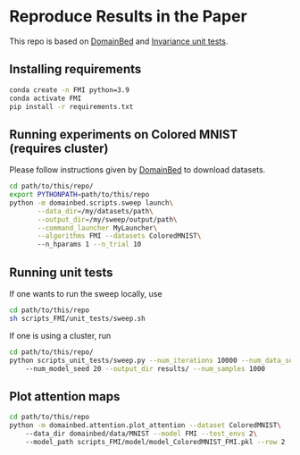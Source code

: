 # Reproduce Results in the Paper

This repo is based on [DomainBed](https://github.com/facebookresearch/DomainBed) and [Invariance unit tests](https://github.com/facebookresearch/InvarianceUnitTests). 

## Installing requirements
```bash
conda create -n FMI python=3.9
conda activate FMI
pip install -r requirements.txt
```

## Running experiments on Colored MNIST (requires cluster)
Please follow instructions given by [DomainBed](https://github.com/facebookresearch/DomainBed) to download datasets.
```bash
cd path/to/this/repo/
export PYTHONPATH=path/to/this/repo
python -m domainbed.scripts.sweep launch\
       --data_dir=/my/datasets/path\
       --output_dir=/my/sweep/output/path\
       --command_launcher MyLauncher\
       --algorithms FMI --datasets ColoredMNIST\ 
       --n_hparams 1 --n_trial 10
```

## Running unit tests
If one wants to run the sweep locally, use
```bash
cd path/to/this/repo
sh scripts_FMI/unit_tests/sweep.sh
```

If one is using a cluster, run 
```bash
cd path/to/this/repo/
python scripts_unit_tests/sweep.py --num_iterations 10000 --num_data_seeds 50\ 
    --num_model_seed 20 --output_dir results/ --num_samples 1000
```

## Plot attention maps
```bash
cd path/to/this/repo
python -m domainbed.attention.plot_attention --dataset ColoredMNIST\ 
    --data_dir domainbed/data/MNIST --model FMI --test_envs 2\ 
    --model_path scripts_FMI/model/model_ColoredMNIST_FMI.pkl --row 2 --col 2
```